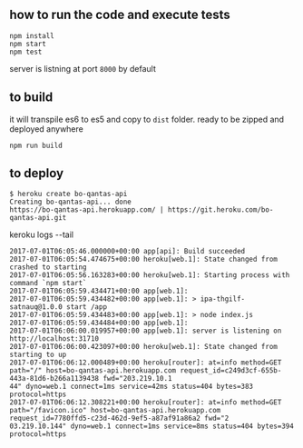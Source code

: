 ## how to run the code and execute tests
```
npm install
npm start
npm test
```
server is listning at port `8000` by default
## to build
it will transpile es6 to es5 and copy to `dist` folder. ready to be zipped and deployed anywhere
```
npm run build
```

## to deploy
```
$ heroku create bo-qantas-api
Creating bo-qantas-api... done
https://bo-qantas-api.herokuapp.com/ | https://git.heroku.com/bo-qantas-api.git

```

keroku logs  --tail
```
2017-07-01T06:05:46.000000+00:00 app[api]: Build succeeded
2017-07-01T06:05:54.474675+00:00 heroku[web.1]: State changed from crashed to starting
2017-07-01T06:05:56.163283+00:00 heroku[web.1]: Starting process with command `npm start`
2017-07-01T06:05:59.434471+00:00 app[web.1]:
2017-07-01T06:05:59.434482+00:00 app[web.1]: > ipa-thgilf-satnauq@1.0.0 start /app
2017-07-01T06:05:59.434483+00:00 app[web.1]: > node index.js
2017-07-01T06:05:59.434484+00:00 app[web.1]:
2017-07-01T06:06:00.019957+00:00 app[web.1]: server is listening on http://localhost:31710
2017-07-01T06:06:00.423097+00:00 heroku[web.1]: State changed from starting to up
2017-07-01T06:06:12.000489+00:00 heroku[router]: at=info method=GET path="/" host=bo-qantas-api.herokuapp.com request_id=c249d3cf-655b-443a-81d6-b266a1139438 fwd="203.219.10.1
44" dyno=web.1 connect=1ms service=42ms status=404 bytes=383 protocol=https
2017-07-01T06:06:12.308221+00:00 heroku[router]: at=info method=GET path="/favicon.ico" host=bo-qantas-api.herokuapp.com request_id=7780ffd5-c23d-462d-9ef5-a87af91a86a2 fwd="2
03.219.10.144" dyno=web.1 connect=1ms service=8ms status=404 bytes=394 protocol=https
```
